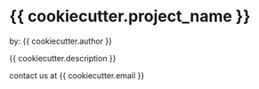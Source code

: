 # {{ cookiecutter.project_name }}
by: {{ cookiecutter.author }}

{{ cookiecutter.description }}

contact us at {{ cookiecutter.email }}
